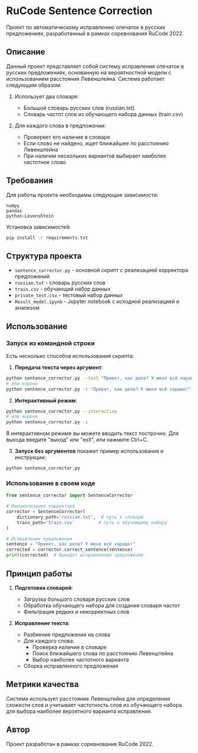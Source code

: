 # RuCode Sentence Correction

Проект по автоматическому исправлению опечаток в русских предложениях, разработанный в рамках соревнования RuCode 2022.

## Описание

Данный проект представляет собой систему исправления опечаток в русских предложениях, основанную на вероятностной модели с использованием расстояния Левенштейна. Система работает следующим образом:

1. Использует два словаря:
   - Большой словарь русских слов (russian.txt)
   - Словарь частот слов из обучающего набора данных (train.csv)

2. Для каждого слова в предложении:
   - Проверяет его наличие в словаре
   - Если слово не найдено, ищет ближайшее по расстоянию Левенштейна
   - При наличии нескольких вариантов выбирает наиболее частотное слово

## Требования

Для работы проекта необходимы следующие зависимости:
```
numpy
pandas
python-Levenshtein
```

Установка зависимостей:
```bash
pip install -r requirements.txt
```

## Структура проекта

- `sentence_corrector.py` - основной скрипт с реализацией корректора предложений
- `russian.txt` - словарь русских слов
- `train.csv` - обучающий набор данных
- `private_test.csv` - тестовый набор данных
- `Result_model.ipynb` - Jupyter notebook с исходной реализацией и анализом

## Использование

### Запуск из командной строки

Есть несколько способов использования скрипта:

1. **Передача текста через аргумент**:
```bash
python sentence_corrector.py --text "Привет, как дела? У меня всё харашо!"
# или короче
python sentence_corrector.py -t "Привет, как дела? У меня всё харашо!"
```

2. **Интерактивный режим**:
```bash
python sentence_corrector.py --interactive
# или короче
python sentence_corrector.py -i
```
В интерактивном режиме вы можете вводить текст построчно. Для выхода введите "выход" или "exit", или нажмите Ctrl+C.

3. **Запуск без аргументов** покажет пример использования и инструкции:
```bash
python sentence_corrector.py
```

### Использование в своем коде

```python
from sentence_corrector import SentenceCorrector

# Инициализация корректора
corrector = SentenceCorrector(
    dictionary_path='russian.txt',  # путь к словарю
    train_path='train.csv'         # путь к обучающему набору
)

# Исправление предложения
sentence = "Привет, как дела? У меня всё харашо!"
corrected = corrector.correct_sentence(sentence)
print(corrected)  # Выведет исправленное предложение
```

## Принцип работы

1. **Подготовка словарей**:
   - Загрузка большого словаря русских слов
   - Обработка обучающего набора для создания словаря частот
   - Фильтрация редких и некорректных слов

2. **Исправление текста**:
   - Разбиение предложения на слова
   - Для каждого слова:
     - Проверка наличия в словаре
     - Поиск ближайшего слова по расстоянию Левенштейна
     - Выбор наиболее частотного варианта
   - Сборка исправленного предложения

## Метрики качества

Система использует расстояние Левенштейна для определения схожести слов и учитывает частотность слов из обучающего набора для выбора наиболее вероятного варианта исправления.

## Автор

Проект разработан в рамках соревнования RuCode 2022.